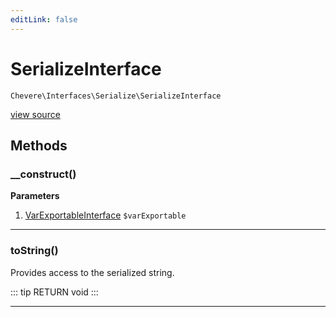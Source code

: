 ```yaml
---
editLink: false
---
```


# SerializeInterface

`Chevere\Interfaces\Serialize\SerializeInterface`

[view source](https://github.com/chevere/chevere/blob/master/interfaces/Serialize/SerializeInterface.php)

## Methods

### __construct()

**Parameters**

1. [VarExportableInterface](../VarExportable/VarExportableInterface.md) `$varExportable`

---

### toString()

Provides access to the serialized string.

::: tip RETURN
void
:::

---
